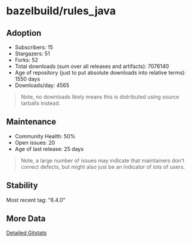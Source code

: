 # bazelbuild/rules_java

## Adoption

- Subscribers: 15
- Stargazers: 51
- Forks: 52
- Total downloads (sum over all releases and artifacts): 7076140
- Age of repository (just to put absolute downloads into relative terms): 1550 days
- Downloads/day: 4565

> Note, no downloads likely means this is distributed using source tarballs instead.

## Maintenance

- Community Health: 50%
- Open issues: 20
- Age of last release: 25 days

> Note, a large number of issues may indicate that maintainers don't correct defects, but might also
> just be an indicator of lots of users.

## Stability

Most recent tag: "6.4.0"

## More Data

[Detailed Gitstats](/bazel-catalog/gitstats/bazelbuild/rules_java)

